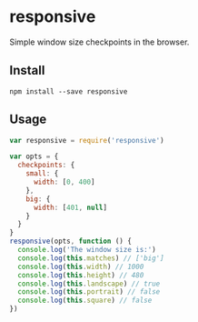 # responsive

Simple window size checkpoints in the browser.

## Install

```
npm install --save responsive
```

## Usage

```js
var responsive = require('responsive')

var opts = {
  checkpoints: {
    small: {
      width: [0, 400]
    },
    big: {
      width: [401, null]
    }
  }
}
responsive(opts, function () {
  console.log('The window size is:')
  console.log(this.matches) // ['big']
  console.log(this.width) // 1000
  console.log(this.height) // 480
  console.log(this.landscape) // true
  console.log(this.portrait) // false
  console.log(this.square) // false
})
```
